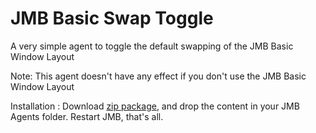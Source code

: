 # JMB Basic Swap Toggle
A very simple agent to toggle the default swapping of the JMB Basic Window Layout

Note: This agent doesn't have any effect if you don't use the JMB Basic Window Layout

Installation : Download [zip package](https://github.com/NadiGames/JMB-Basic-Swap-Toggle/blob/main/NG%20Swap%20Toggle_1.0.zip), and drop the content in your JMB Agents folder.
Restart JMB, that's all.
